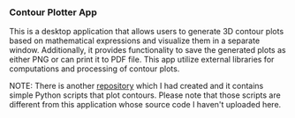 ### Contour Plotter App
This is a desktop application that allows users to generate 3D contour plots based on mathematical expressions and visualize them in a separate window. Additionally, it provides functionality to save the generated plots as either PNG or can print it to PDF file. This app utilize external libraries for computations and processing of contour plots.

NOTE: There is another [repository](https://github.com/KMORaza/Contour_Generator_Script) which I had created and it contains simple Python scripts that plot contours. Please note that those scripts are different from this application whose source code I haven't uploaded here.
